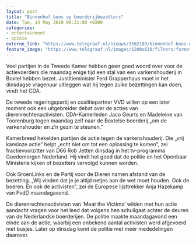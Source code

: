 ```yaml
---
layout: post
title: "Binnenhof boos op boerderijbezetters"
date: Tue, 14 May 2019 09:31:00 +0200
categories: 
- entertainment 
- opinie 
externe_link: "https://www.telegraaf.nl/nieuws/3582183/binnenhof-boos-op-boerderijbezetters"
feature_image: "https://www.telegraaf.nl/images/1200x630/filters:format(jpeg):quality(80)/cdn-kiosk-api.telegraaf.nl/4fa04c7a-761a-11e9-8aa7-02d1dbdc35d1.jpg"
---
```


<p class="intro">Veel partijen in de Tweede Kamer hebben geen goed woord over voor de actievoerders die maandag enige tijd een stal van een varkenshouderij in Boxtel hebben bezet. Justitieminister Ferd Grapperhaus moet in het dinsdagse vragenuur uitleggen wat hij tegen zulke bezettingen kan doen, vindt het CDA.</p> <p>De tweede regeringspartij en coalitiepartner VVD willen op een later moment ook een uitgebreider debat over de acties van dierenrechtenactivisten. CDA-Kamerleden Jaco Geurts en Madeleine van Toorenburg togen maandag zelf naar de Boxtelse boerderij „om de varkenshouder en z’n gezin te steunen.”</p><p>Kamerbreed hekelden partijen de actie tegen de varkenshouderij. Die „vrij kansloze actie” helpt „echt niet om tot een oplossing te komen”, zei fractievoorzitter van D66 Rob Jetten dinsdag in het tv-programma Goedemorgen Nederland. Hij vindt het goed dat de politie en het Openbaar Ministerie kijken of bezetters vervolgd kunnen worden.</p><p>Ook GroenLinks en de Partij voor de Dieren namen afstand van de bezetting. „Wij vinden dat je je altijd netjes aan de wet moet houden. Ook de boeren. En ook de activisten”, zei de Europese lijsttrekker Anja Hazekamp van PvdD maandagavond.</p><p>De dierenrechtenactivisten van ’Meat the Victims’ wilden met hun actie aandacht vragen voor het leed dat volgens hen schuilgaat achter de deuren van de Nederlandse boerderijen. De politie maakte maandagavond een einde aan de actie, waarbij een onbekend aantal activisten werd afgevoerd met busjes. Later op dinsdag komt de politie met meer mededelingen daarover.</p>
